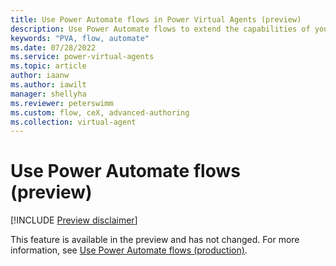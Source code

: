 ```yaml
---
title: Use Power Automate flows in Power Virtual Agents (preview)
description: Use Power Automate flows to extend the capabilities of your bots in Power Virtual Agents preview.
keywords: "PVA, flow, automate"
ms.date: 07/28/2022
ms.service: power-virtual-agents
ms.topic: article
author: iaanw
ms.author: iawilt
manager: shellyha
ms.reviewer: peterswimm
ms.custom: flow, ceX, advanced-authoring
ms.collection: virtual-agent
---
```


# Use Power Automate flows (preview)

[!INCLUDE [Preview disclaimer](includes/public-preview-disclaimer.md)]

This feature is available in the preview and has not changed. For more information, see [Use Power Automate flows (production)](/advanced-flow.md).
